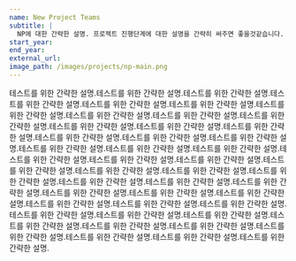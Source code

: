 ```yaml
---
name: New Project Teams
subtitle: |
  NP에 대한 간략한 설명. 프로젝트 진행단계에 대한 설명을 간략히 써주면 좋을것같습니다.
start_year:
end_year:
external_url:
image_path: /images/projects/np-main.png
---
```


테스트를 위한 간략한 설명.테스트를 위한 간략한 설명.테스트를 위한 간략한 설명.테스트를 위한 간략한 설명.테스트를 위한 간략한 설명.테스트를 위한 간략한 설명.테스트를 위한 간략한 설명.테스트를 위한 간략한 설명.테스트를 위한 간략한 설명.테스트를 위한 간략한 설명.테스트를 위한 간략한 설명.테스트를 위한 간략한 설명.테스트를 위한 간략한 설명.테스트를 위한 간략한 설명.테스트를 위한 간략한 설명.테스트를 위한 간략한 설명.테스트를 위한 간략한 설명.테스트를 위한 간략한 설명.테스트를 위한 간략한 설명.테스트를 위한 간략한 설명.테스트를 위한 간략한 설명.테스트를 위한 간략한 설명.테스트를 위한 간략한 설명.테스트를 위한 간략한 설명.테스트를 위한 간략한 설명.테스트를 위한 간략한 설명.테스트를 위한 간략한 설명.테스트를 위한 간략한 설명.테스트를 위한 간략한 설명.테스트를 위한 간략한 설명.테스트를 위한 간략한 설명.테스트를 위한 간략한 설명.테스트를 위한 간략한 설명.테스트를 위한 간략한 설명.테스트를 위한 간략한 설명.테스트를 위한 간략한 설명.테스트를 위한 간략한 설명.테스트를 위한 간략한 설명.테스트를 위한 간략한 설명.테스트를 위한 간략한 설명.테스트를 위한 간략한 설명.테스트를 위한 간략한 설명.테스트를 위한 간략한 설명.테스트를 위한 간략한 설명.테스트를 위한 간략한 설명.
